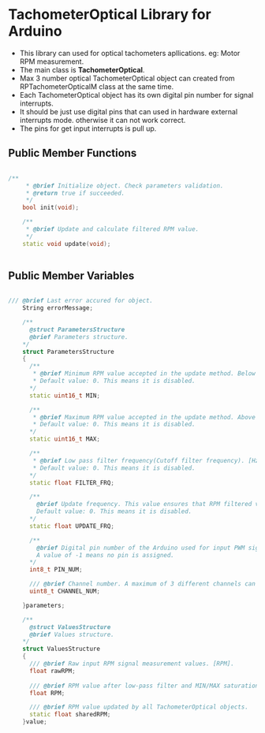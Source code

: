 # TachometerOptical Library for Arduino 

- This library can used for optical tachometers apllications. eg: Motor RPM measurement.  
- The main class is **TachometerOptical**. 
- Max 3 number optical TachometerOptical object can created from RPTachometerOpticalM class at the same time.   
- Each TachometerOptical object has its own digital pin number for signal interrupts.  
- It should be just use digital pins that can used in hardware external interrupts mode. otherwise it can not work correct.  
- The pins for get input interrupts is pull up.   

## Public Member Functions

```c++

/**
     * @brief Initialize object. Check parameters validation.
     * @return true if succeeded.
     */ 
    bool init(void);

    /**
     * @brief Update and calculate filtered RPM value.
     */
    static void update(void);
    
```

## Public Member Variables

```c++

/// @brief Last error accured for object.
    String errorMessage;

    /**
      @struct ParametersStructure
      @brief Parameters structure.
    */ 
    struct ParametersStructure
    {
      /**
       * @brief Minimum RPM value accepted in the update method. Below that, it returns a zero value.
       * Default value: 0. This means it is disabled.
      */
      static uint16_t MIN;

      /**
       * @brief Maximum RPM value accepted in the update method. Above that, it returns the last updated value.
       * Default value: 0. This means it is disabled.
      */
      static uint16_t MAX;

      /**
       * @brief Low pass filter frequency(Cutoff filter frequency). [Hz].  
       * Default value: 0. This means it is disabled.
      */ 
      static float FILTER_FRQ;

      /**
        @brief Update frequency. This value ensures that RPM filtered values are updated at a certain frequency. 
        Default value: 0. This means it is disabled.
      */ 
      static float UPDATE_FRQ;

      /**
        @brief Digital pin number of the Arduino used for input PWM signal.
        A value of -1 means no pin is assigned.
      */ 
      int8_t PIN_NUM;	

      /// @brief Channel number. A maximum of 3 different channels can be used for all RPM objects.
      uint8_t CHANNEL_NUM;											

    }parameters;

    /**
      @struct ValuesStructure
      @brief Values structure.
    */ 
    struct ValuesStructure
    {
      /// @brief Raw input RPM signal measurement values. [RPM].
      float rawRPM;
      
      /// @brief RPM value after low-pass filter and MIN/MAX saturation. [RPM].
      float RPM;

      /// @brief RPM value updated by all TachometerOptical objects.  
      static float sharedRPM;		
    }value;

```